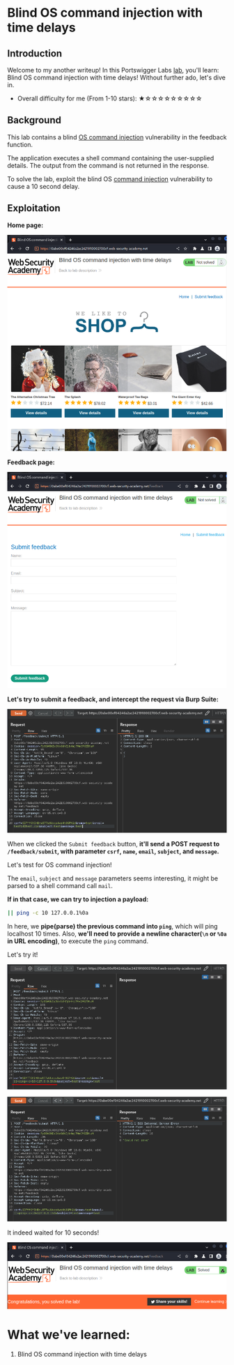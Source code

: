 # Blind OS command injection with time delays

## Introduction

Welcome to my another writeup! In this Portswigger Labs [lab](https://portswigger.net/web-security/os-command-injection/lab-blind-time-delays), you'll learn: Blind OS command injection with time delays! Without further ado, let's dive in.

- Overall difficulty for me (From 1-10 stars): ★☆☆☆☆☆☆☆☆☆

## Background

This lab contains a blind [OS command injection](https://portswigger.net/web-security/os-command-injection) vulnerability in the feedback function.

The application executes a shell command containing the user-supplied details. The output from the command is not returned in the response.

To solve the lab, exploit the blind OS [command injection](https://portswigger.net/web-security/os-command-injection) vulnerability to cause a 10 second delay.

## Exploitation

**Home page:**

![](https://github.com/siunam321/CTF-Writeups/blob/main/Portswigger-Labs/OS-Command-Injection/OSCI-2/images/Pasted%20image%2020221222225710.png)

**Feedback page:**

![](https://github.com/siunam321/CTF-Writeups/blob/main/Portswigger-Labs/OS-Command-Injection/OSCI-2/images/Pasted%20image%2020221222225723.png)

**Let's try to submit a feedback, and intercept the request via Burp Suite:**

![](https://github.com/siunam321/CTF-Writeups/blob/main/Portswigger-Labs/OS-Command-Injection/OSCI-2/images/Pasted%20image%2020221222225849.png)

When we clicked the `Submit feedback` button, **it'll send a POST request to `/feedback/submit`, with parameter `csrf`, `name`, `email`, `subject`, and `message`.**

Let's test for OS command injection!

The `email`, `subject` and `message` parameters seems interesting, it might be parsed to a shell command call `mail`.

**If in that case, we can try to injection a payload:**
```sh
|| ping -c 10 127.0.0.1%0a
```

In here, we **pipe(parse) the previous command into `ping`**, which will ping localhost 10 times. Also, **we'll need to provide a newline character(`\n` or `%0a` in URL encoding)**, to execute the `ping` command.

Let's try it!

![](https://github.com/siunam321/CTF-Writeups/blob/main/Portswigger-Labs/OS-Command-Injection/OSCI-2/images/Pasted%20image%2020221222231254.png)

![](https://github.com/siunam321/CTF-Writeups/blob/main/Portswigger-Labs/OS-Command-Injection/OSCI-2/images/Pasted%20image%2020221222231307.png)

It indeed waited for 10 seconds!

![](https://github.com/siunam321/CTF-Writeups/blob/main/Portswigger-Labs/OS-Command-Injection/OSCI-2/images/Pasted%20image%2020221222231353.png)

# What we've learned:

1. Blind OS command injection with time delays